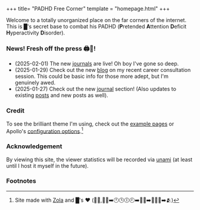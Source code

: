 +++
title= "PADHD Free Corner"
template = "homepage.html"
+++

Welcome to a totally unorganized place on the far corners of the internet. This is █'s secret base to
    combat his PADHD (**P**retended **A**ttention **D**eficit **H**yperactivity **D**isorder).

### News! Fresh off the press 🖨️🎉!
* (2025-02-01) The new [journals](./journals/) are live! Oh boy I've gone so deep.
* (2025-01-29) Check out the new [blog](./blog/career-consultation/) on my
    recent career consultation session. This could be basic info for those more
    adept, but I'm genuinely awed.
* (2025-01-27) Check out the new [journal](./logs) section! (Also updates to
    existing [posts](./blog) and new posts as well).

### Credit
To see the brilliant theme I'm using, check out the [example
pages](./tags/example/) or Apollo's [configuration
options](./posts/configuration).[^1]

### Acknowledgement
By viewing this site, the viewer statistics will be recorded via
[unami](https://umami.is/) (at least until I host it myself in the future).

### Footnotes
[^1]:Site made with [Zola](https://www.getzola.org/) and █'s ❤️ (🐬💔,🐷❔➡️🕛🕒🕕🕘➡️🐬💪➡️🐷💘🐬➡️🫂)

